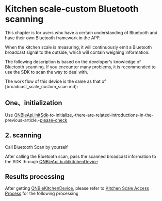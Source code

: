 # Kitchen scale-custom Bluetooth scanning

This chapter is for users who have a certain understanding of Bluetooth and have their own Bluetooth framework in the APP.

When the kitchen scale is measuring, it will continuously emit a Bluetooth broadcast signal to the outside, which will contain weighing information.

The following description is based on the developer's knowledge of Bluetooth scanning. If you encounter many problems, it is recommended to use the SDK to scan the way to deal with.

The work flow of this device is the same as that of [broadcast_scale_custom_scan.md):


## One、initialization
Use [QNBleApi.initSdk](../api/QNBleApi.md#initsdk)-to-initialize,-there-are-related-introductions-in-the-previous-article,-[please-check](../readme.md#development-process)

## 2. scanning

Call Bluetooth Scan by yourself

After calling the Bluetooth scan, pass the scanned broadcast information to the SDK through [QNBleApi.buildkitchenDevice](../api/QNBleApi.md#buildkitchendevice)

## Results processing

After getting [QNBleKitchenDevice](../api/QNBleKitchenDevice.md), please refer to [Kitchen Scale Access Process](./kitchen_scale.md) for the following processing
